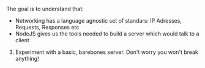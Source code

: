 The goal is to understand that:
  - Networking has a language agnostic set of standars: IP Adresses, Requests, Responses etc
  - NodeJS gives us the tools needed to build a server which would talk to a client
3. Experiment with a basic, barebones server. Don't worry you won't break anything!
